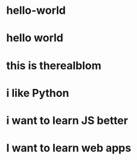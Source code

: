 # hello-world

# hello world
# this is therealblom
# i like Python
# i want to learn JS better
# I want to learn web apps







